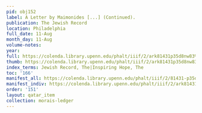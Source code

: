 ```yaml
---
pid: obj152
label: A Letter by Maimonides [...] (Continued).
publication: The Jewish Record
location: Philadelphia
full_date: 11-Aug
month_day: 11-Aug
volume-notes:
year:
full: https://colenda.library.upenn.edu/phalt/iiif/2/ark81431p35d8nw83%2FSHA256E-s7717584--de38b742ecdecc7667d1ebf6886ef9ecef7555d6267fa9ece58e181518152089.jpeg/full/3500,/0/default.jpg
thumb: https://colenda.library.upenn.edu/phalt/iiif/2/ark81431p35d8nw83%2FSHA256E-s7717584--de38b742ecdecc7667d1ebf6886ef9ecef7555d6267fa9ece58e181518152089.jpeg/full/!200,200/0/default.jpg
index_terms: Jewish Record, The|Inspiring Hope, The
toc: '166'
manifest_all: https://colenda.library.upenn.edu/phalt/iiif/2/81431-p35d8nw83/manifest
manifest_indiv: https://colenda.library.upenn.edu/phalt/iiif/2/ark81431p35d8nw83%2FSHA256E-s7717584--de38b742ecdecc7667d1ebf6886ef9ecef7555d6267fa9ece58e181518152089.jpeg
order: '151'
layout: qatar_item
collection: morais-ledger
---
```

